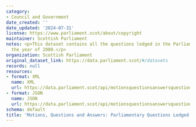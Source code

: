 ```yaml
---
category:
- Council and Government
date_created: ''
date_updated: '2024-07-31'
license: https://www.parliament.scot/about/copyright
maintainer: Scottish Parliament
notes: <p>This dataset contains all the questions lodged in the Parliament during
  the year of 2000.</p>
organization: Scottish Parliament
original_dataset_link: https://data.parliament.scot/#/datasets
records: null
resources:
- format: XML
  name: XML
  url: https://data.parliament.scot/api/motionsquestionsanswersquestions?year=2000
- format: JSON
  name: JSON
  url: https://data.parliament.scot/api/motionsquestionsanswersquestions?year=2000
schema: default
title: 'Motions, Questions and Answers: Parliamentary Questions Lodged (2000)'
---
```

